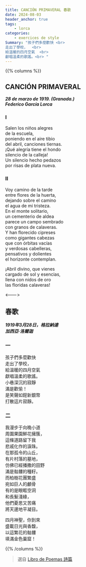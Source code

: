 ```yaml
---
title: CANCIÓN PRIMAVERAL 春歌
date: 2024-08-03
header_anchor: true
tags:
    - lorca
categories:
    - exercices de style
Summary: "孩子們多麼歡快 <br>  
走出了學校，  <br>
給溫暖的四月空氣  <br>
獻唱溫柔的歌謠。<br> "
---
```


{{% columns %}}

## CANCIÓN PRIMAVERAL

***28 de marzo de 1919. (Granada.)***   
***Federico García Lorca***

### I

Salen los niños alegres   
de la escuela,  
poniendo en el aire tibio  
del abril, canciones tiernas.  
¡Qué alegría tiene el hondo  
silencio de la calleja!  
Un silencio hecho pedazos  
por risas de plata nueva.

### II

Voy camino de la tarde  
entre flores de la huerta,  
dejando sobre el camino  
el agua de mi tristeza.  
En el monte solitario,  
un cementerio de aldea  
parece un campo sembrado  
con granos de calaveras.  
Y han florecido cipreses  
como gigantes cabezas  
que con órbitas vacías  
y verdosas cabelleras,  
pensativos y dolientes  
el horizonte contemplan.

¡Abril divino, que vienes  
cargado de sol y esencias,  
llena con nidos de oro  
las floridas calaveras!  


<--->

## 春歌

***1919年3月28日，格拉納達***  
***加西亞·洛爾迦***

### 一

孩子們多麼歡快  
走出了學校，  
給溫暖的四月空氣  
獻唱溫柔的歌謠。  
小巷深沉的寂靜  
滿是歡愉！  
是笑聲如鋥新銀幣  
打散這片寂靜。 

### 二

我漫步于向晚小道  
周圍果園鮮花擁簇，  
這條道路留下我  
悲戚化作的淚珠。  
在那孤令的山丘，  
有片村落的墓地，  
仿佛已經播撒的田野  
滿是骷髏的種籽。  
而柏樹花團繁盛  
宛如巨人的顱骨  
有的是眼眶空洞  
和長髮淺綠，  
他們憂思又苦痛  
將天邊地平凝目。

四月神聖，你到來  
盛載日光與香馥，  
以這繁花的骷髏  
填滿金色巢窟！

{{% /columns %}}


> 選自 [Libro de Poemas 詩篇](../../shelves/libro-de-poemas) 

